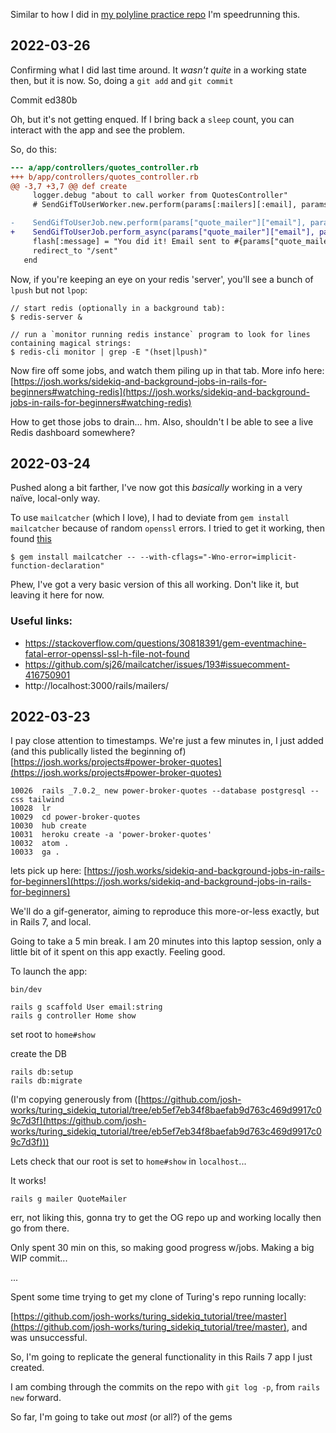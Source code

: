 Similar to how I did in [my polyline practice repo](https://github.com/josh-works/polyline-practice) I'm speedrunning this. 



## 2022-03-26

Confirming what I did last time around. It _wasn't quite_ in a working state then, but it is now. So, doing a `git add` and `git commit`

Commit ed380b

Oh, but it's not getting enqued. If I bring back a `sleep` count, you can interact with the app and see the problem.

So, do this:

```diff
--- a/app/controllers/quotes_controller.rb
+++ b/app/controllers/quotes_controller.rb
@@ -3,7 +3,7 @@ def create
     logger.debug "about to call worker from QuotesController"
     # SendGifToUserWorker.new.perform(params[:mailers][:email], params[:mailers][:thought])

-    SendGifToUserJob.new.perform(params["quote_mailer"]["email"], params["quote_mailer"]["thought"])
+    SendGifToUserJob.perform_async(params["quote_mailer"]["email"], params["quote_mailer"]["thought"])
     flash[:message] = "You did it! Email sent to #{params["quote_mailer"]["email"]}"
     redirect_to "/sent"
   end
```

Now, if you're keeping an eye on your redis 'server', you'll see a bunch of `lpush` but not `lpop`:

```
// start redis (optionally in a background tab):
$ redis-server &

// run a `monitor running redis instance` program to look for lines containing magical strings:
$ redis-cli monitor | grep -E "(hset|lpush)"
```

Now fire off some jobs, and watch them piling up in that tab. More info here: [https://josh.works/sidekiq-and-background-jobs-in-rails-for-beginners#watching-redis](https://josh.works/sidekiq-and-background-jobs-in-rails-for-beginners#watching-redis)

How to get those jobs to drain... hm. Also, shouldn't I be able to see a live Redis dashboard somewhere?


## 2022-03-24

Pushed along a bit farther, I've now got this _basically_ working in a very naïve, local-only way.

To use `mailcatcher` (which I love), I had to deviate from `gem install mailcatcher` because of random `openssl` errors. I tried to get it working, then found [this](https://stackoverflow.com/questions/30818391/gem-eventmachine-fatal-error-openssl-ssl-h-file-not-found)

```
$ gem install mailcatcher -- --with-cflags="-Wno-error=implicit-function-declaration"
```

Phew, I've got a very basic version of this all working. Don't like it, but leaving it here for now.

### Useful links:

- https://stackoverflow.com/questions/30818391/gem-eventmachine-fatal-error-openssl-ssl-h-file-not-found
- https://github.com/sj26/mailcatcher/issues/193#issuecomment-416750901
- http://localhost:3000/rails/mailers/

## 2022-03-23

I pay close attention to timestamps. We're just a few minutes in, I just added (and this publically listed the beginning of) [https://josh.works/projects#power-broker-quotes](https://josh.works/projects#power-broker-quotes)

```
10026  rails _7.0.2_ new power-broker-quotes --database postgresql --css tailwind
10028  lr
10029  cd power-broker-quotes
10030  hub create
10031  heroku create -a 'power-broker-quotes'
10032  atom .
10033  ga .
```

lets pick up here: [https://josh.works/sidekiq-and-background-jobs-in-rails-for-beginners](https://josh.works/sidekiq-and-background-jobs-in-rails-for-beginners)

We'll do a gif-generator, aiming to reproduce this more-or-less exactly, but in Rails 7, and local. 

Going to take a 5 min break. I am 20 minutes into this laptop session, only a little bit of it spent on this app exactly. Feeling good.

To launch the app:

```
bin/dev
```

```
rails g scaffold User email:string
rails g controller Home show
```
set root to `home#show`

create the DB

```
rails db:setup
rails db:migrate
```

(I'm copying generously from ([https://github.com/josh-works/turing_sidekiq_tutorial/tree/eb5ef7eb34f8baefab9d763c469d9917c09c7d3f](https://github.com/josh-works/turing_sidekiq_tutorial/tree/eb5ef7eb34f8baefab9d763c469d9917c09c7d3f)))

Lets check that our root is set to `home#show` in `localhost`...

It works!

```
rails g mailer QuoteMailer
```

err, not liking this, gonna try to get the OG repo up and working locally then go from there. 

Only spent 30 min on this, so making good progress w/jobs. Making a big WIP commit...

...

Spent some time trying to get my clone of Turing's repo running locally:

[https://github.com/josh-works/turing_sidekiq_tutorial/tree/master](https://github.com/josh-works/turing_sidekiq_tutorial/tree/master), and was unsuccessful.

So, I'm going to replicate the general functionality in this Rails 7 app I just created. 

I am combing through the commits on the repo with `git log -p`, from `rails new` forward. 

So far, I'm going to take out _most_ (or all?) of the gems

